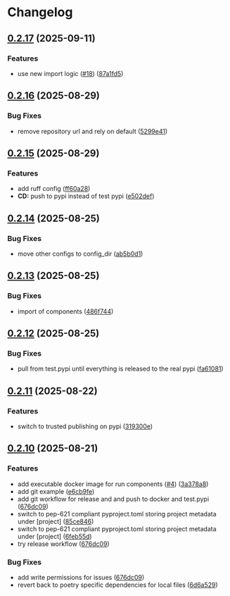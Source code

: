 # Changelog

## [0.2.17](https://github.com/zalf-rpm/mas_python_fbp/compare/v0.2.16...v0.2.17) (2025-09-11)


### Features

* use new import logic ([#18](https://github.com/zalf-rpm/mas_python_fbp/issues/18)) ([87a1fd5](https://github.com/zalf-rpm/mas_python_fbp/commit/87a1fd58f538f454d1c9156ad40583ab9b3cb8b5))

## [0.2.16](https://github.com/zalf-rpm/mas_python_fbp/compare/v0.2.15...v0.2.16) (2025-08-29)


### Bug Fixes

* remove repository url and rely on default ([5299e41](https://github.com/zalf-rpm/mas_python_fbp/commit/5299e41146d859206f2b507abcd8dfd72b1f2ae2))

## [0.2.15](https://github.com/zalf-rpm/mas_python_fbp/compare/v0.2.14...v0.2.15) (2025-08-29)


### Features

* add ruff config ([ff60a28](https://github.com/zalf-rpm/mas_python_fbp/commit/ff60a28a7e8744efb5e60f90566371c2da9b0d91))
* **CD:** push to pypi instead of test pypi ([e502def](https://github.com/zalf-rpm/mas_python_fbp/commit/e502def307be2a95e0db612e452be178fc451aca))

## [0.2.14](https://github.com/zalf-rpm/mas_python_fbp/compare/v0.2.13...v0.2.14) (2025-08-25)


### Bug Fixes

* move other configs to config_dir ([ab5b0d1](https://github.com/zalf-rpm/mas_python_fbp/commit/ab5b0d1fab20bfc3a9e4ee2c4b278eb457ba9663))

## [0.2.13](https://github.com/zalf-rpm/mas_python_fbp/compare/v0.2.12...v0.2.13) (2025-08-25)


### Bug Fixes

* import of components ([486f744](https://github.com/zalf-rpm/mas_python_fbp/commit/486f744ebf20996e10074b33de58df09bb45bc3f))

## [0.2.12](https://github.com/zalf-rpm/mas_python_fbp/compare/v0.2.11...v0.2.12) (2025-08-25)


### Bug Fixes

* pull from test.pypi until everything is released to the real pypi ([fa61081](https://github.com/zalf-rpm/mas_python_fbp/commit/fa61081d27790c63ac44d12ce6706a3017f692ee))

## [0.2.11](https://github.com/zalf-rpm/mas_python_fbp/compare/v0.2.10...v0.2.11) (2025-08-22)


### Features

* switch to trusted publishing on pypi ([319300e](https://github.com/zalf-rpm/mas_python_fbp/commit/319300eb9cbdd7d907eae72db5b99222d3cba44a))

## [0.2.10](https://github.com/zalf-rpm/mas_python_fbp/compare/v0.2.9...v0.2.10) (2025-08-21)


### Features

* add executable docker image for run components ([#4](https://github.com/zalf-rpm/mas_python_fbp/issues/4)) ([3a378a8](https://github.com/zalf-rpm/mas_python_fbp/commit/3a378a828a521b43c686de4d41517fe1ad0586e8))
* add git example ([e6cb9fe](https://github.com/zalf-rpm/mas_python_fbp/commit/e6cb9fe8578136e46e01a9c8a77cb5a874537cb3))
* add git workflow for release and and push to docker and test.pypi ([676dc09](https://github.com/zalf-rpm/mas_python_fbp/commit/676dc091d48478fd974f8ab9e0df9911f7aae68d))
* switch to pep-621 compliant pyproject.toml storing project metadata under [project] ([85ce846](https://github.com/zalf-rpm/mas_python_fbp/commit/85ce8463c4967ec3b276c1f5bb9cee528e34f53b))
* switch to pep-621 compliant pyproject.toml storing project metadata under [project] ([6feb55d](https://github.com/zalf-rpm/mas_python_fbp/commit/6feb55d61fc2615b500c2fffb3d4683caf2ea8bb))
* try release workflow ([676dc09](https://github.com/zalf-rpm/mas_python_fbp/commit/676dc091d48478fd974f8ab9e0df9911f7aae68d))


### Bug Fixes

* add write permissions for issues ([676dc09](https://github.com/zalf-rpm/mas_python_fbp/commit/676dc091d48478fd974f8ab9e0df9911f7aae68d))
* revert back to poetry specific dependencies for local files ([6d6a529](https://github.com/zalf-rpm/mas_python_fbp/commit/6d6a5296a0674cc33aa0d4fcbaad89630d41a97e))
